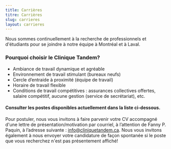 ```yaml
---
title: Carrières
titre: Carrières
slug: carrieres
layout: carrieres
---
```

Nous sommes continuellement à la recherche de professionnels et d'étudiants pour se joindre à notre équipe à Montréal et à Laval.

### Pourquoi choisir le Clinique Tandem?

* Ambiance de travail dynamique et agréable
* Environnement de travail stimulant (bureaux neufs)
* Cercle d’entraide à proximité (équipe de travail)
* Horaire de travail flexible
* Conditions de travail compétitives : assurances collectives offertes, salaire compétitif, aucune gestion (service de secrétariat), etc.

#### Consulter les postes disponibles actuellement dans la liste ci-dessous.

Pour postuler, nous vous invitons à faire parvenir votre CV accompagné d'une lettre de présentation/motivation par courriel, à l’attention de Fanny P. Paquin, à l’adresse suivante : info@cliniquetandem.ca. Nous vous invitons également à nous envoyer votre candidature de façon spontanée si le poste que vous recherchez n'est pas présentement affiché!